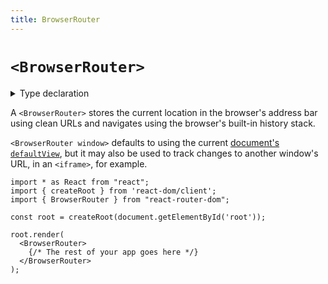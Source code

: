 ```yaml
---
title: BrowserRouter
---
```


# `<BrowserRouter>`

<details>
  <summary>Type declaration</summary>

```tsx
declare function BrowserRouter(
  props: BrowserRouterProps
): React.ReactElement;

interface BrowserRouterProps {
  basename?: string;
  children?: React.ReactNode;
  window?: Window;
}
```

</details>

A `<BrowserRouter>` stores the current location in the browser's address bar using clean URLs and navigates using the browser's built-in history stack.

`<BrowserRouter window>` defaults to using the current [document's `defaultView`][defaultview], but it may also be used to track changes to another window's URL, in an `<iframe>`, for example.

```tsx
import * as React from "react";
import { createRoot } from 'react-dom/client';
import { BrowserRouter } from "react-router-dom";

const root = createRoot(document.getElementById('root'));

root.render(
  <BrowserRouter>
    {/* The rest of your app goes here */}
  </BrowserRouter>
);
```

[defaultview]: https://developer.mozilla.org/en-US/docs/Web/API/Document/defaultView
